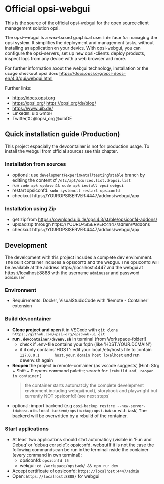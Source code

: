 # Official opsi-webgui
This is the source of the official opsi-webgui for the open source client management solution opsi.

The opsi-webgui is a web-based graphical user interface for managing the opsi system. It simplifies the deployment and management tasks, without installing an application on your device. With opsi-webgui, you can configure the opsi-servers, set up new opsi-clients, deploy products, inspect logs from any device with a web browser and more.

For further information about the webgui technology, installation or the usage checkout opsi docs https://docs.opsi.org/opsi-docs-en/4.3/gui/webgui.html

Further links:
* https://docs.opsi.org
* https://opsi.org/ https://opsi.org/de/blog/
* https://www.uib.de/
* LinkedIn: uib GmbH
* Twitter/X: @opsi_org @uibDE

## Quick installation guide (Production)
This project espacially the devcontainer is not for production usage. To install the webgui from official sources see this chapter.
### Installation from sources
* optional: use `development`/`experimental`/`testing`/`stable` branch by editiing the content of `/etc/apt/sources.list.d/opsi.list`
* run `sudo apt update && sudo apt install opsi-webgui`
* restart opsiconfd: `sudo systemctl restart opsiconfd`
* checkout https://YOUROPSISERVER:4447/addons/webgui/app

### Installation using Zip
* get zip from https://download.uib.de/opsi4.3/stable/opsiconfd-addons/
* upload zip through https://YOUROPSISERVER:4447/admin/#addons
* checkout https://YOUROPSISERVER:4447/addons/webgui/app


## Development
The development with this project includes a complete dev environment. The built container includes a opsiconfd and the webgui.
The opsiconfd will be available at the address https://localhost:4447 and the webgui at https://localhost:8888 with the username `adminuser` and password `adminuser`

### Environment
* Requirements: Docker, VisualStudioCode with 'Remote - Container' extension

### Build devcontainer
* **Clone project and open** it in VSCode with `git clone https://github.com/opsi-org/opsiweb-ui.git`
* **run `.devcontainer/devenv.sh`** in terminal (from Workspace-folder!)
  * check if .env-file contains your fqdn (like 'HOST.YOUR.DOMAIN')
  * if it only contains 'HOST': edit your local /etc/hosts file to contain `127.0.0.1       host.your.domain host localhost` and run devenv.sh again
* **Reopen** the project in remote-container (as vscode suggests)
  (Hint: Strg + Shift + P opens command palette; search for: `(rebuild and) reopen in container` )
    > the container starts automaticly the complete develepment enviroment including webgui(nuxt), storybook and playwright
    > but currently NOT opsiconfd! (see next steps)
* optional: import backend (e.g `opsi-backup restore --new-server-id=host.uib.local backend/opsibackup/opsi.bak` or with task)
  The backend will be overwritten by a rebuild of the container.

### Start applications
* At least two applications should start automaticly (visible in 'Run and Debug' or 'debug console'): opsiconfd, webgui
  If it is not the case the following commands can be run in the terminal inside the container (every command in own terminal):
  * opsiconfd: `opsiconfd l5`
  * webgui: `cd /workspace/opsiweb/ && npm run dev`
* Accept certificate of opsiconfd: `https://localhost:4447/admin`
* Open: `https://localhost:8888/` for webgui


